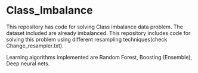 # Class_Imbalance
This repository has code for solving Class imbalance data problem.
The dataset included are already imbalanced.
This repository includes code for solving this problem using different resampling techniques(check Change_resampler.txt).

Learning algorithms implemented are Random Forest, Boosting (Ensemble), Deep neural nets.
